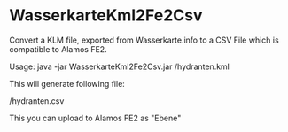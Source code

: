# WasserkarteKml2Fe2Csv
Convert a KLM file, exported from Wasserkarte.info to a CSV File which is compatible to Alamos FE2.

Usage: java -jar WasserkarteKml2Fe2Csv.jar <anypath>/hydranten.kml

This will generate following file:

<anypath>/hydranten.csv
  
This you can upload to Alamos FE2 as "Ebene"
